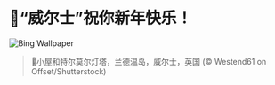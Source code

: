 # 🔖“威尔士”祝你新年快乐！

![Bing Wallpaper](https://www.bing.com/th?id=OHR.CoastalWales_ZH-CN9113929287_1920x1080.jpg&rf=LaDigue_1920x1080.jpg&pid=hp)

> 📝小屋和特尔莫尔灯塔，兰德温岛，威尔士，英国 (© Westend61 on Offset/Shutterstock)
